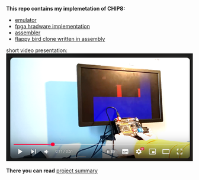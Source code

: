 **This repo contains my implemetation of CHIP8:**
- [emulator](emulator)
- [fpga hradware implementation](fpga)
- [assembler](assembler)
- [flappy bird clone written in assembly](source.c8asm)


short video presentation:
[![Youtube showcase](docs/img/video.png)](https://www.youtube.com/watch?v=K1BQPlGRoo8)

**There you can read** [project summary](docs/summary.md)